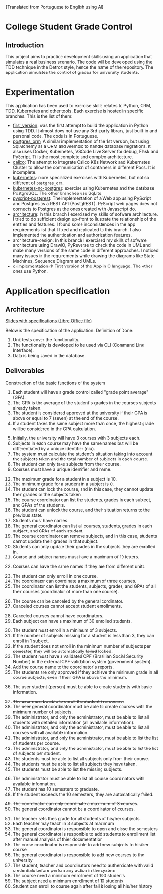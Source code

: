 {Translated from Portuguese to English using AI}
# College Student Grade Control
## Introduction
This project aims to practice development skills using an application that simulates a real business scenario.
The code will be developed using the TDD technique in the Detroit style, hence the name of the repository.
The application simulates the control of grades for university students.

# Experimentation
This application has been used to exercise skills relates to Python, ORM, TDD, Kubernetes and other tools. Each exercise is hosted in specific branches. This is the list of them:
- [first_version](https://github.com/douglasdcm/tdd_detroid/tree/first_version): was the first attempt to build the application in Python using TDD. It almost does not use any 3rd-party library, just built-in and personal code. The code is in Portuguese.
- [postgres_orm](https://github.com/douglasdcm/tdd_detroid/tree/postgres_orm): A similar implementation of the 1st version, but using SqlAlchemy as a ORM and Alembic to handle database migrations. It also uses Docker, Kubernetes, VSCode Live Server for debug, Flask and PyScript. Ti is the most complete and complex architecture.
- [calico](https://github.com/douglasdcm/tdd_detroid/tree/calico): The attempt to integrate Calico K8s Network and Kubernetes Cluster to allow the communication of containers in different Pods. It is incomplete.
- [kubernetes](https://github.com/douglasdcm/tdd_detroid/tree/kubernetes): more specialized exercises with Kubernetes, but not so different of `postgres_orm`.
- [kubernetes-no-postgres](https://github.com/douglasdcm/tdd_detroid/tree/kubernetes-no-postgrest): exercise using Kubernetes and the database PostgreSQL. The other branches use SqLite.
- [pyscript-postgrest](https://github.com/douglasdcm/tdd_detroid/tree/pyscript-postgrest): The implementation of a Web app using PyScript and Postgres as a REST API (PostgREST). PyScript web pages does not connects to Postgres as the ones created with Javascript do.
- [architecture](https://github.com/douglasdcm/tdd_detroid/tree/architecture): In this branch I exercised my skills of sofware architecture. I tried to do sufficient design up-front to ilustrate the relationship of the entities and features. I found some inconsistences in the app requirements list that I fixed and replicated to this branch. I also implemented the authentication and authorization features.
- [architecture-design](https://github.com/douglasdcm/tdd_detroid/tree/architecture-design): In this branch I exercised my skills of sofware architecture using DrawIO, PyReverse to check the code in UML and make many versions of the same code in different approaches. I noticed many issues in the requirements while drawing the diagrams like State Machines, Sequence Diagram and UMLs.
- [c-implementation-1](https://github.com/douglasdcm/tdd_detroid/tree/c-implementation-1): First version of the App in C language. The other ones use Python. 

# Application specification
## Architecture
[Slides with specifications (Libre Office file)](architecture.odp)


Below is the specification of the application:
Definition of Done:
1. Unit tests cover the functionality.
2. The functionality is developed to be used via CLI (Command Line Interface).
3. Data is being saved in the database.
## Deliverables
Construction of the basic functions of the system
1. Each student will have a grade control called "grade point average" (GPA).
2. The GPA is the average of the student's grades in the ~~courses~~ subjects already taken.
3. The student is considered approved at the university if their GPA is above or equal to 7 (seven) at the end of the course.
4. If a student takes the same subject more than once, the highest grade will be considered in the GPA calculation.
<!-- Required setup to allow enrollments -->
5. Initially, the university will have 3 courses with 3 subjects each.
6. Subjects in each course may have the same names but will be differentiated by a unique identifier (niu).
7. The system must calculate the student's situation taking into account the subjects taken and the total number of subjects in each course.
8. The student can only take subjects from their course.
9. Courses must have a unique identifier and name.
<!-- 
Same as requirement 6
10. ~~Course~~ Subject names can be the same, but the unique identifier for each ~~course~~ subject must be different. -->
<!-- 
Same as requirement 6
11. A course cannot have two subjects with the same name, even if the niu is different. -->
12. The maximum grade for a student in a subject is 10.
13. The minimum grade for a student in a subject is 0.
14. The student can lock the course, and in this case, they cannot update their grades or the subjects taken.
15.  The course coordinator can list the students, grades in each subject, and GPAs of the students.
16. The student can unlock the course, and their situation returns to the previous state.
17. Students must have names.
18. The general coordinator can list all courses, students, grades in each subject, and GPAs of each student.
19. The course coordinator can remove subjects, and in this case, students cannot update their grades in that subject.
20. Students can only update their grades in the subjects they are enrolled in.
21. Course and subject names must have a maximum of 10 letters.
<!-- What are units? Not clear -->
22. Courses can have the same names if they are from different units.
<!-- The student can do it any time. Don't need to wait the next semester -->
23. The student can only enroll in one course.
24. The coordinator can coordinate a maximum of three courses.
25. The coordinator can list the students, subjects, grades, and GPAs of all their courses (coordinator of more than one course).
<!-- this requirement wasn't informing the actor. Figured out while making the diagrams of use cases -->
<!-- 26. The course can be canceled. -->
26. The course can be canceled by the general cordinator.
27. Canceled courses cannot accept student enrollments.
<!-- How o set coordinators? -->
28. Canceled courses cannot have coordinators.
29. Each subject can have a maximum of 30 enrolled students.
<!-- ... 3 subjects per semester -->
30. The student must enroll in a minimum of 3 subjects.
31. If the number of subjects missing for a student is less than 3, they can enroll in 1 subject.
32. If the student does not enroll in the minimum number of subjects per semester, they will be automatically ~~failed~~ locked.
33. The student must have a validated CPF (Brazilian Social Security Number) in the external CPF validation system (government system).
34. Add the course name to the coordinator's reports.
35. The students are only approved if they achieve the minimum grade in all course subjects, even if their GPA is above the minimum.
<!-- The user can create student with cpf and name. Considering DONE -->
36. The ~~user~~ student (person) must be able to create students with basic information.
<!-- The basic information is enough for enrollment -->
37. ~~The user must be able to enroll the student in a course.~~
38. The ~~user~~ general coordinator must be able to create courses with the minimum number of subjects.
39. The administrator, and only the administrator, must be able to list all students with detailed information (all available information).
40. The administrator, and only the administrator, must be able to list all courses with all available information.
41. The administrator, and only the administrator, must be able to list the list of students per course.
42. The administrator, and only the administrator, must be able to list the list of subjects per student.
43. The students must be able to list all subjects only from their course.
44. The students must be able to list all subjects they have taken.
45. The students must be able to list the missing subjects.
<!-- The course coordinator is not an entity yet. What are his/her properties? -->
46. The administrator must be able to list all course coordinators with available information.
47. The student has 10 semesters to graduate.
48. If the student exceeds the 10 semesters, they are automatically failed.
<!-- Duplicated with requirement 24 -->
49. ~~The coordinator can only coordinate a maximum of 3 courses~~.
50. The general coordinator cannot be a coordinator of courses.
<!-- # Features add after architecture analisys
These features were introduced after analysis in architecture and specifications. Some features does not make sense without them: -->
51. The teacher sets thes grade for all students of his/her subjects
52. Each teacher may teach in 3 subjects at maximum
53. The general coordinator is responsible to open and close the semesters
54. The general coordinator is responible to add students to enrollment list after manual analysis of thier documentation
55. The corse coordinator is responsible to add new subjects to his/her course
56. The general coordinator is responsible to add new courses to the university
57. The student, teacher and coordinators need to authenticate with valid credentials before perfom any action in the system
58. The course need a minimum enrollment of 100 students
59. The subject need a minimum enrollment of 10 students
60. Student can enroll to course again after fail it losing all his/her history
